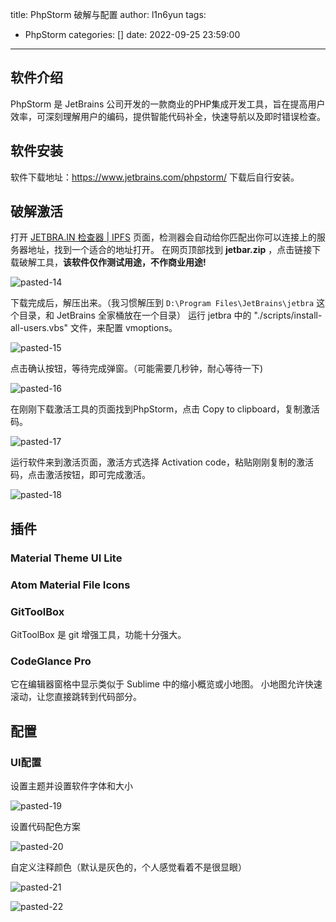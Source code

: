 title: PhpStorm 破解与配置
author: l1n6yun
tags:
  - PhpStorm
categories: []
date: 2022-09-25 23:59:00
---
## 软件介绍

PhpStorm 是 JetBrains 公司开发的一款商业的PHP集成开发工具，旨在提高用户效率，可深刻理解用户的编码，提供智能代码补全，快速导航以及即时错误检查。

## 软件安装

软件下载地址：https://www.jetbrains.com/phpstorm/
下载后自行安装。


## 破解激活

打开 [JETBRA.IN 检查器 | IPFS](https://jetbra.in/5d84466e31722979266057664941a71893322460) 页面，检测器会自动给你匹配出你可以连接上的服务器地址，找到一个适合的地址打开。
在网页顶部找到 **jetbar.zip** ，点击链接下载破解工具，**该软件仅作测试用途，不作商业用途!**

![pasted-14](/images/pasted-14.png)

下载完成后，解压出来。（我习惯解压到 `D:\Program Files\JetBrains\jetbra` 这个目录，和 JetBrains 全家桶放在一个目录）
运行 jetbra 中的 "./scripts/install-all-users.vbs" 文件，来配置 vmoptions。

![pasted-15](/images/pasted-15.png)

点击确认按钮，等待完成弹窗。（可能需要几秒钟，耐心等待一下)

![pasted-16](/images/pasted-16.png)

在刚刚下载激活工具的页面找到PhpStorm，点击 Copy to clipboard，复制激活码。

![pasted-17](/images/pasted-17.png)

运行软件来到激活页面，激活方式选择 Activation code，粘贴刚刚复制的激活码，点击激活按钮，即可完成激活。

![pasted-18](/images/pasted-18.png)

## 插件

### Material Theme UI Lite

### Atom Material File Icons

### GitToolBox

GitToolBox 是 git 增强工具，功能十分强大。

### CodeGlance Pro

它在编辑器窗格中显示类似于 Sublime 中的缩小概览或小地图。 小地图允许快速滚动，让您直接跳转到代码部分。 

## 配置

### UI配置

设置主题并设置软件字体和大小

![pasted-19](/images/pasted-19.png)

设置代码配色方案

![pasted-20](/images/pasted-20.png)

自定义注释颜色（默认是灰色的，个人感觉看着不是很显眼）

![pasted-21](/images/pasted-21.png)

![pasted-22](/images/pasted-22.png)